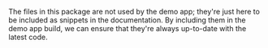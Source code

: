 The files in this package are not used by the demo app; they're just here to be
included as snippets in the documentation. By including them in the demo app
build, we can ensure that they're always up-to-date with the latest code.
